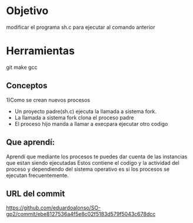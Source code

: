 # Objetivo
modificar el programa sh.c para ejecutar al comando anterior

# Herramientas

git
make
gcc

## Conceptos
1)Como se crean nuevos procesos
+ Un proyecto padre(sh.c) ejecuta la llamada a sistema fork.
+ La llamada a sistema fork clona el proceso padre
+ El proceso hijo manda a llamar a execpara ejecutar otro codigo

## Que aprendí:
Aprendí que mediante los procesos te puedes dar cuenta de las instancias que estan siendo ejecutadas
Estos contiene el codigo y la actividad del proceso y dependiendo del sistema operativo es si los procesos 
se ejecutan frecuentemente. 


## URL del commit
https://github.com/eduardoalonso/SO-gp2/commit/ebe8127536a4f5e8c02f5183d579f5043c678dcc
